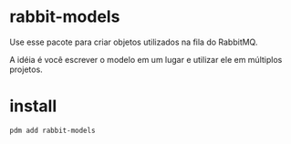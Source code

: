 # rabbit-models
Use esse pacote para criar objetos utilizados na fila do RabbitMQ.  

A idéia é você escrever o modelo em um lugar e utilizar ele em múltiplos projetos.  

# install
`pdm add rabbit-models`  
